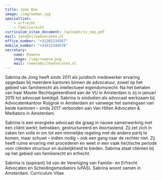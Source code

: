 ```yaml
---
title: Jane Doe
image: /img/woman.jpg
specialties:
    - erfrecht
    - familierecht
curriculum_vitae_document: /uploads/cv_nep.pdf
mail: jane@silkadvocaten.nl
office_number: "+31201234567"
mobile_number: "+31612345678"
secretary:
    name: Rowena
    image: /img/rowena.png
    mail: rowena@silkadvocaten.nl
---
```


Sabrina de Jong heeft sinds 2011 als juridisch medewerker ervaring opgedaan bij meerdere kantoren binnen de advocatuur, zowel op het gebied van familierecht als intellectueel eigendomsrecht. Na het behalen van haar Master Rechtsgeleerdheid aan de VU in Amsterdam is zij in januari 2015 tot advocaat beëdigd. Sabrina is sindsdien als advocaat werkzaam bij Advocatenkantoor Ruijgrok in Amsterdam en vanwege het samengaan van beide kantoren – sinds 2017 verbonden aan Van Hilten Advocaten & Mediators in Amsterdam.

Sabrina is een energieke advocaat die graag in nauwe samenwerking met een cliënt werkt; betrokken, gestructureerd en doortastend. Zij zet zich in zaken ten volle in om tot een minnelijke regeling met de andere partij te komen, maar schuwt – indien nodig – ook een gang naar de rechter niet. Zij heeft ruime ervaring met procederen en weet in een vaak hectische periode voor cliënten structuur en duidelijkheid te bieden. Sabrina staat cliënten bij op het gebied van familierecht en erfrecht.

Sabrina is (aspirant) lid van de Vereniging van Familie- en Erfrecht Advocaten en Scheidingsmediators (vFAS). Sabrina woont samen in Amsterdam.
Curriculum Vitae